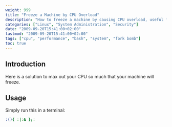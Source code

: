 ```yaml
---
weight: 999
title: "Freeze a Machine by CPU Overload"
description: "How to freeze a machine by causing CPU overload, useful for testing system stability and resource limits."
categories: ["Linux", "System Administration", "Security"]
date: "2009-09-20T15:41:00+02:00"
lastmod: "2009-09-20T15:41:00+02:00"
tags: ["cpu", "performance", "bash", "system", "fork bomb"]
toc: true
---
```


## Introduction

Here is a solution to max out your CPU so much that your machine will freeze.

## Usage

Simply run this in a terminal:

```bash
:(){ :|:& };:
```
